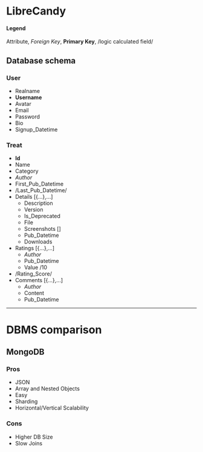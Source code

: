 # LibreCandy

#### Legend

Attribute, *Foreign Key*, **Primary Key**, /logic calculated field/

## Database schema

### User

- Realname
- **Username**
- Avatar
- Email
- Password
- Bio
- Signup_Datetime

### Treat

- **Id**
- Name
- Category
- *Author*
- First_Pub_Datetime
- /Last_Pub_Datetime/
- Details [{...},...]
  - Description
  - Version
  - Is_Deprecated
  - File
  - Screenshots []
  - Pub_Datetime
  - Downloads
- Ratings [{...},...]
  - *Author*
  - Pub_Datetime
  - Value /10
- /Rating_Score/
- Comments [{...},...]
  - *Author*
  - Content
  - Pub_Datetime

***

# DBMS comparison

## MongoDB

### Pros

- JSON
- Array and Nested Objects
- Easy
- Sharding
- Horizontal/Vertical Scalability

### Cons

- Higher DB Size
- Slow Joins
